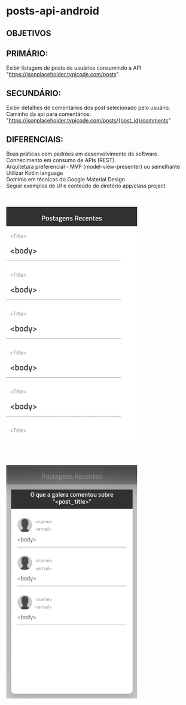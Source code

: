 # posts-api-android

## OBJETIVOS

## PRIMÁRIO:
Exibir listagem de posts de usuários consumindo a API "https://jsonplaceholder.typicode.com/posts".

## SECUNDÁRIO:
Exibir detalhes de comentários dos post selecionado pelo usuário.<br/>
Caminho da api para comentários: "https://jsonplaceholder.typicode.com/posts/{post_id}/comments"

## DIFERENCIAIS:
Boas práticas com padrões em desenvolvimento de software.<br/>
Conhecimento em consumo de APIs (REST).<br/>
Arquitetura preferencial - MVP (model-view-presenter) ou semelhante<br/>
Utilizar Kotlin language<br/>
Domínio em técnicas do Google Material Design<br/>
Seguir exemplos de UI e conteúdo do diretório app/class project<br/>
<br/><br/>
<p align="left">
  <img src="class project/ui_posts_example.png?raw=true" width="350" title="Posts">
</p>
<br/><br/>
<p align="left">
  <img src="class project/ui_comments_example.png?raw=true" width="350" title="Posts">
</p>
